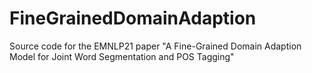 # FineGrainedDomainAdaption
Source code for the EMNLP21 paper "A Fine-Grained Domain Adaption Model for Joint Word Segmentation and POS Tagging"
